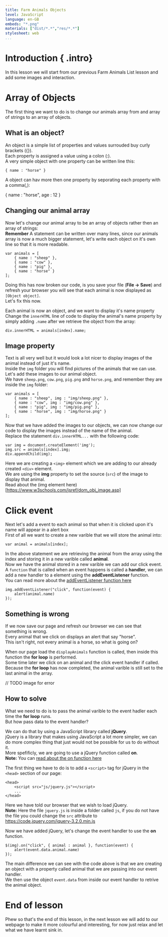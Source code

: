```yaml
---
title: Farm Animals Objects
level: JavaScript
language: en-GB
embeds: "*.png"
materials: ["dist/*.*","res/*.*"]
stylesheet: web
...
```


# Introduction { .intro}

In this lesson we will start from our previous Farm Animals List lesson and add some images and interaction.

# Array of Objects

The first thing we want to do is to change our animals array from and array of strings to an array of objects.

## What is an object?

An object is a simple list of properties and values surrouded buy curly brackets ({}).<br>
Each property is assigned a value using a colon (:).<br>
A very simple object with one property can be written line this:

```
{ name : "horse" }
```

A object can hav more then one property by seporating each property with a comma(,):

{ name : "horse", age : 12 }

## Changing our animal array

Now let's change our animal array to be an array of objects rather then an array of strings:<br>
<b>Remember</b> A statement can be written over many lines, since our animals array is now a much bigger statement, let's write each object on it's own line so that it is more readable.

```
var animals = [
    { name : "sheep" },
    { name : "cow" },
    { name : "pig" },
    { name : "horse" }
];
```

Doing this has now broken our code, is you save your file (<b>File -> Save</b>) and refresh your browser you will see that each animal is now displayed as `[Object object]`.<br>
Let's fix this now.

Each animal is now an object, and we want to display it's name property<br>
Change the `innerHTML` line of code to display the animal's name property by simply adding `.name` after we retrieve the object from the array:

```
div.innerHTML = animals[index].name;
```

## Image property

Text is all very well but it would look a lot nicer to display images of the animal instead of just it's name.<br>
Inside the `img` folder you will find pictures of the animals that we can use.<br>
Let's add these images to our animal object.<br>
We have `sheep.png`, `cow.png`, `pig.png` and `horse.png`, and remember they are inside the `img` folder:

```
var animals = [
    { name : "sheep", img : "img/sheep.png" },
    { name : "cow", img : "img/cow.png" },
    { name : "pig", img : "img/pig.png" },
    { name : "horse", img : "img/horse.png" }
];
```

Now that we have added the images to our objects, we can now change our code to display the images instead of the name of the animal.<br>
Replace the statement `div.innerHTML...` with the following code:

```
var img = document.createElement('img');
img.src = animals[index].img;
div.appendChild(img);
```

Here we are creating a `<img>` element which we are adding to our already created `<div>` element.<br>
We are using the <b>img</b> property to set the source (`src`) of the image to display that animal.<br>
Read about the (img element here)[https://www.w3schools.com/jsref/dom_obj_image.asp]

# Click event

Next let's add a event to each animal so that when it is clicked upon it's name will appear in a alert box<br>
First of all we want to create a new varible that we will store the animal into:

```
var animal = animals[index];
```

In the above statement we are retrieving the animal from the array using the index and storing it in a new varible called <b>animal</b>.<br>
Now we have the animal stored in a new varible we can add our click event.<br>
A `function` that is called when an event happens is called a <b>handler</b>, we can add a new handler to a element using the <b>addEventListener</b> function.<br>
You can read more about the [addEventListener function here](https://www.w3schools.com/js/js_htmldom_eventlistener.asp)

```
img.addEventListener("click", function(event) {
    alert(animal.name)
});
```

## Something is wrong

If we now save our page and refresh our browser we can see that something is wrong.<br>
Every animal that we click on displays an alert that say "horse".<br>
This isn't right, not every animal is a horse, so what is going on?

When our page load the `displayAnimals` function is called, then inside this function the <b>for loop</b> is performed.<br>
Some time later we click on an animal and the click event handler if called.<br>
Because the <b>for loop</b> has now completed, the animal varible is still set to the last animal in the array.

// TODO image for error

## How to solve

What we need to do is to pass the animal varible to the event hadler each time the <b>for loop</b> runs.<br>
But how pass data to the event handler?

We can do that by using a JavaScript library called <b>jQuery</b>.<br>
jQuery is a library that makes using JavaScript a lot more simpler, we can do more complex thing that just would not be possible for us to do without it.<br>
More spefificly, we are going to use a jQuery function called <b>on</b>.<br>
<b>Note:</b> You can [read about the on function here](http://api.jquery.com/on/)

The first thing we have to do is to add a `<script>` tag for jQuery in the `<head>` section of our page:

```
<head>
    <script src="js/jquery.js"></script>
    ...
</head>
```

Here we have told our browser that we wish to load jQuery.<br>
<b>Note:</b> Here the file `jquery.js` is inside a folder called `js`, if you do not have the file you could change the `src` attribute to https://code.jquery.com/jquery-3.2.0.min.js

Now we have added jQuery, let's change the event handler to use the <b>on</b> function.

```
$(img).on("click", { animal : animal }, function(event) {
    alert(event.data.animal.name)
});
```

The main difference we can see with the code above is that we are creating an object with a property called animal that we are passing into our event handler.<br>
We then use the object `event.data` from inside our event handler to retrive the animal object.



# End of lesson

Phew so that's the end of this lesson, in the next lesson we will add to our webpage to make it more colourful and interesting, for now just relax and let what we have learnt sink in.

